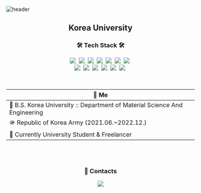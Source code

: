 ![header](https://capsule-render.vercel.app/api?type=rounded&color=0288D1&height=148&section=header&text=Kim%20Kyung%20Bien&fontSize=72)

<h2 align="center">Korea University</h2>

<h3 align="center">🛠 Tech Stack 🛠</h3>

<p align="center">
 <a><img src="https://img.shields.io/badge/Javascript-ffb13b?style=flat-square&logo=javascript&logoColor=white"/></a>&nbsp
 <a><img src="https://img.shields.io/badge/css3-1572B6?style=flat-square&logo=css3&logoColor=white"/></a>&nbsp
 <a><img src="https://img.shields.io/badge/html5-E34F26?style=flat-square&logo=html5&logoColor=white"/></a>&nbsp
 <a><img src="https://img.shields.io/badge/jquery-0769AD?style=flat-square&logo=jquery&logoColor=white"/></a>&nbsp
 <a><img src="https://img.shields.io/badge/bootstrap-7952B3?style=flat-square&logo=bootstrap&logoColor=white"/></a>&nbsp
 <a><img src="https://img.shields.io/badge/Vue-4FC08D?style=flat-square&logo=Vue.js&logoColor=white"/></a>&nbsp
 <a><img src="https://img.shields.io/badge/aws-333664?style=flat-square&logo=amazon-aws&logoColor=white"/></a>&nbsp

 <br>
 <a><img src="https://img.shields.io/badge/C++-00599C?style=flat-square&logo=C%2B%2B&logoColor=white"/></a>&nbsp
 <a><img src="https://img.shields.io/badge/C-A8B9CC?style=flat-square&logo=C&logoColor=white"/></a>&nbsp
 <a><img src="https://img.shields.io/badge/CSharp-239120?style=flat-square&logo=CSharp&logoColor=white"/></a>&nbsp
 <a><img src="https://img.shields.io/badge/Unity-FFFFFF?style=flat-square&logo=Unity&logoColor=black"/></a>&nbsp
 <a><img src="https://img.shields.io/badge/unrealengine-0E1128?style=flat-square&logo=unrealengine&logoColor=white"/></a>&nbsp
 <a><img src="https://img.shields.io/badge/rhinoceros-801010?style=flat-square&logo=rhinoceros&logoColor=white"/></a>&nbsp

</p>

<br/>

<div align="center" style="text-align:center">
 
| 🚀 Me    |
| -------------  |
| 🔭 B.S.  Korea University :: Department of Material Science And Engineering |
| 🪖 Republic of Korea Army (2021.06.~2022.12.) |
| 🤖 Currently University Student & Freelancer |

</div>

<br/>
<br/>

<h3 align="center">💌 Contacts</h3>
<div align="center" style="text-align:center">
  <a href="mailto:tedstar7@gmail.com"><img src="https://img.shields.io/badge/Gmail-d14836?style=flat-square&logo=Gmail&logoColor=white&link=tedstar7@gmail.com"/></a>
</div>

<br/>

<h3 align="center"></h3>
